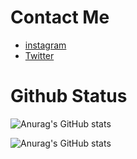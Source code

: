 # Contact Me 
- [instagram](https://www.instagram.com/t8qu_/)
- [Twitter](https://www.twitter.com/OpHacker77)
# Github Status 

![Anurag's GitHub stats](https://github-readme-stats.vercel.app/api?username=KalidOp&show_icons=true&theme=radical)

![Anurag's GitHub stats](https://github-readme-stats.vercel.app/api/top-langs/?username=KalidOp&layout=compact&theme=radical)
